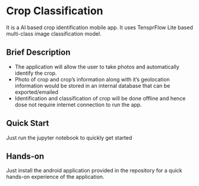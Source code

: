 # Crop Classification
It is a AI based crop identification mobile app. It uses TensprFlow Lite based multi-class image classification model.
## Brief Description
- The application will allow the user to take photos and automatically
identify the crop.
- Photo of crop and crop’s information along with it’s geolocation
information would be stored in an internal database that can be
exported/emailed
- Identification and classification of crop will be done offline and hence
dose not require internet connection to run the app.

## Quick Start 
Just run the jupyter notebook to quickly get started

## Hands-on 
Just install the android application provided in the repository for a quick hands-on experience of the application.

